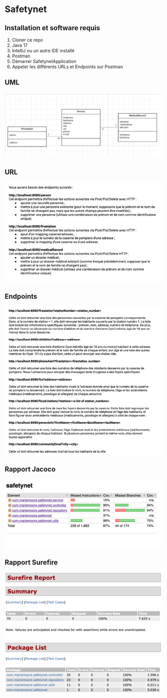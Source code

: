 # Safetynet

## Installation et software requis
1. Cloner ce repo
2. Java 17 
3. IntelliJ ou un autre IDE installé
4. Postman
5. Démarrer SafetynetApplication
6. Appeler les différents URLs et Endpoints sur Postman

## UML
![UML](src/main/resources/img/UML.png)

## URL
![URL](src/main/resources/img/URL.png)

## Endpoints
![Endpoints](src/main/resources/img/Endpoints.png)

## Rapport Jacoco
![rapport Jacoco](src/main/resources/img/jacoco_report.png)

## Rapport Surefire
![rapport Surefire](src/main/resources/img/surefire_report.png)

